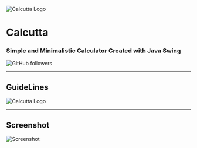 ![Calcutta Logo](Design\Logo-03.jpg)
# **Calcutta**
### Simple and Minimalistic Calculator Created with Java **Swing**
![GitHub followers](https://img.shields.io/github/followers/Jeswin05?style=social)
___
## **GuideLines**
![Calcutta Logo](Design\Guideline-02.jpg)
___
## **Screenshot**
![Screenshot](Design\Screenshot.png)